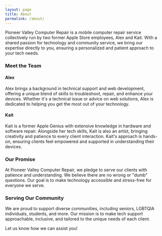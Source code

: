 ```yaml
---
layout: page
title: About
permalink: /about/
---
```


Pioneer Valley Computer Repair is a mobile computer repair service collectively run by two former Apple Store employees, Alex and Kait. With a shared passion for technology and community service, we bring our expertise directly to you, ensuring a personalized and patient approach to your tech needs.

### Meet the Team

#### Alex
Alex brings a background in technical support and web development, offering a unique blend of skills to troubleshoot, repair, and enhance your devices. Whether it's a technical issue or advice on web solutions, Alex is dedicated to helping you get the most out of your technology.

#### Kait
Kait is a former Apple Genius with extensive knowledge in hardware and software repair. Alongside her tech skills, Kait is also an artist, bringing creativity and patience to every client interaction. Kait's approach is hands-on, ensuring clients feel empowered and supported in understanding their devices.

### Our Promise

At Pioneer Valley Computer Repair, we pledge to serve our clients with patience and understanding. We believe there are no wrong or "dumb" questions. Our goal is to make technology accessible and stress-free for everyone we serve.

### Serving Our Community

We are proud to support diverse communities, including seniors, LGBTQIA individuals, students, and more. Our mission is to make tech support approachable, inclusive, and tailored to the unique needs of each client.

Let us know how we can assist you!
